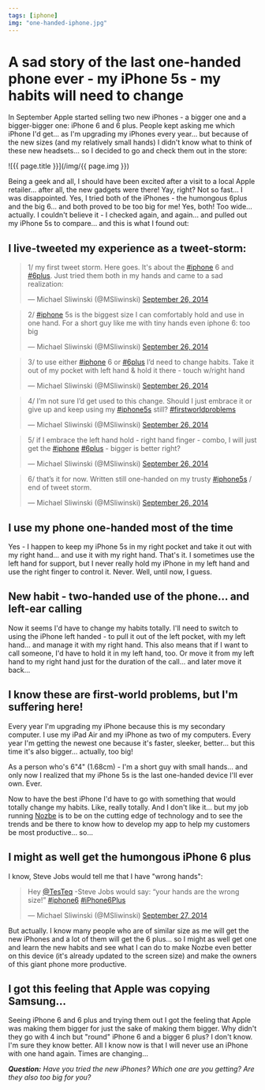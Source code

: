 ```yaml
---
tags: [iphone]
img: "one-handed-iphone.jpg"
---
```


# A sad story of the last one-handed phone ever - my iPhone 5s - my habits will need to change

In September Apple started selling two new iPhones - a bigger one and a bigger-bigger one: iPhone 6 and 6 plus. People kept asking me which iPhone I'd get... as I'm upgrading my iPhones every year... but because of the new sizes (and my relatively small hands) I didn't know what to think of these new headsets... so I decided to go and check them out in the store:

<!--More-->

![{{ page.title }}](/img/{{ page.img }})

Being a geek and all, I should have been excited after a visit to a local Apple retailer... after all, the new gadgets were there! Yay, right? Not so fast... I was disappointed. Yes, I tried both of the iPhones - the humongous 6plus and the big 6... and both proved to be too big for me! Yes, both! Too wide... actually. I couldn't believe it - I checked again, and again... and pulled out my iPhone 5s to compare... and this is what I found out:



## I live-tweeted my experience as a tweet-storm:

<blockquote class="twitter-tweet" lang="en"><p>1/ my first tweet storm. Here goes. It&#39;s about the <a href="https://twitter.com/hashtag/iphone?src=hash">#iphone</a> 6 and <a href="https://twitter.com/hashtag/6plus?src=hash">#6plus</a>. Just tried them both in my hands and came to a sad realization:</p>&mdash; Michael Sliwinski (@MSliwinski) <a href="https://twitter.com/MSliwinski/status/515565971281833984">September 26, 2014</a></blockquote> <script async src="//platform.twitter.com/widgets.js" charset="utf-8"></script>

<blockquote class="twitter-tweet" lang="en"><p>2/ <a href="https://twitter.com/hashtag/iphone?src=hash">#iphone</a> 5s is the biggest size I can comfortably hold and use in one hand. For a short guy like me with tiny hands even iphone 6: too big</p>&mdash; Michael Sliwinski (@MSliwinski) <a href="https://twitter.com/MSliwinski/status/515567104620511232">September 26, 2014</a></blockquote> <script async src="//platform.twitter.com/widgets.js" charset="utf-8"></script>

<blockquote class="twitter-tweet" lang="en"><p>3/ to use either <a href="https://twitter.com/hashtag/iphone?src=hash">#iphone</a> 6 or <a href="https://twitter.com/hashtag/6plus?src=hash">#6plus</a> I’d need to change habits. Take it out of my pocket with left hand &amp; hold it there - touch w/right hand</p>&mdash; Michael Sliwinski (@MSliwinski) <a href="https://twitter.com/MSliwinski/status/515568888940339201">September 26, 2014</a></blockquote> <script async src="//platform.twitter.com/widgets.js" charset="utf-8"></script>

<blockquote class="twitter-tweet" lang="en"><p>4/ I’m not sure I’d get used to this change. Should I just embrace it or give up and keep using my <a href="https://twitter.com/hashtag/iphone5s?src=hash">#iphone5s</a> still? <a href="https://twitter.com/hashtag/firstworldproblems?src=hash">#firstworldproblems</a></p>&mdash; Michael Sliwinski (@MSliwinski) <a href="https://twitter.com/MSliwinski/status/515568996541018112">September 26, 2014</a></blockquote> <script async src="//platform.twitter.com/widgets.js" charset="utf-8"></script>

<blockquote class="twitter-tweet" lang="en"><p>5/ if I embrace the left hand hold - right hand finger - combo, I will just get the <a href="https://twitter.com/hashtag/iphone?src=hash">#iphone</a> <a href="https://twitter.com/hashtag/6plus?src=hash">#6plus</a> - bigger is better right?</p>&mdash; Michael Sliwinski (@MSliwinski) <a href="https://twitter.com/MSliwinski/status/515569280554106880">September 26, 2014</a></blockquote> <script async src="//platform.twitter.com/widgets.js" charset="utf-8"></script>

<blockquote class="twitter-tweet" lang="en"><p>6/ that’s it for now. Written still one-handed on my trusty <a href="https://twitter.com/hashtag/iphone5s?src=hash">#iphone5s</a> / end of tweet storm.</p>&mdash; Michael Sliwinski (@MSliwinski) <a href="https://twitter.com/MSliwinski/status/515569677855375361">September 26, 2014</a></blockquote> <script async src="//platform.twitter.com/widgets.js" charset="utf-8"></script>

## I use my phone one-handed most of the time

Yes - I happen to keep my iPhone 5s in my right pocket and take it out with my right hand... and use it with my right hand. That's it. I sometimes use the left hand for support, but I never really hold my iPhone in my left hand and use the right finger to control it. Never. Well, until now, I guess.

## New habit - two-handed use of the phone... and left-ear calling

Now it seems I'd have to change my habits totally. I'll need to switch to using the iPhone left handed - to pull it out of the left pocket, with my left hand... and manage it with my right hand. This also means that if I want to call someone, I'd have to hold it in my left hand, too. Or move it from my left hand to my right hand just for the duration of the call... and later move it back...

## I know these are first-world problems, but I'm suffering here!

Every year I'm upgrading my iPhone because this is my secondary computer. I use my iPad Air and my iPhone as two of my computers. Every year I'm getting the newest one because it's faster, sleeker, better... but this time it's also bigger... actually, too big!

As a person who's 6"4" (1.68cm) - I'm a short guy with small hands... and only now I realized that my iPhone 5s is the last one-handed device I'll ever own. Ever.

Now to have the best iPhone I'd have to go with something that would totally change my habits. Like, really totally. And I don't like it... but my job running [Nozbe][n] is to be on the cutting edge of technology and to see the trends and be there to know how to develop my app to help my customers be most productive... so...

## I might as well get the humongous iPhone 6 plus

I know, Steve Jobs would tell me that I have "wrong hands":

<blockquote class="twitter-tweet" lang="en"><p>Hey <a href="https://twitter.com/TesTeq">@TesTeq</a> -Steve Jobs would say:&#10;&#10;“your hands are the wrong size!”&#10;&#10;<a href="https://twitter.com/hashtag/iphone6?src=hash">#iphone6</a> <a href="https://twitter.com/hashtag/iPhone6Plus?src=hash">#iPhone6Plus</a></p>&mdash; Michael Sliwinski (@MSliwinski) <a href="https://twitter.com/MSliwinski/status/515937512398000128">September 27, 2014</a></blockquote> <script async src="//platform.twitter.com/widgets.js" charset="utf-8"></script>

But actually. I know many people who are of similar size as me will get the new iPhones and a lot of them will get the 6 plus... so I might as well get one and learn the new habits and see what I can do to make Nozbe even better on this device (it's already updated to the screen size) and make the owners of this giant phone more productive.

## I got this feeling that Apple was copying Samsung...

Seeing iPhone 6 and 6 plus and trying them out I got the feeling that Apple was making them bigger for just the sake of making them bigger. Why didn't they go with 4 inch but "round" iPhone 6 and a bigger 6 plus? I don't know. I'm sure they know better. All I know now is that I will never use an iPhone with one hand again. Times are changing...


***Question:*** *Have you tried the new iPhones? Which one are you getting? Are they also too big for you?*

[iMagazine]: http://iMagazine.pl
[Dropbox]: http://db.tt/kD7Liux
[Evernote]: /how-i-use-evernote
[It's all about Passion!]: /passion
[Nozbe]: http://nozbe.com/
[s]: http://nozbe.com/signup
[#iPadOnly]: http://ipadonlybook.com/
[Productive! Magazine]: http://productivemag.com/
[Productive! Show]: /show
[Twitter]: http://twitter.com/MSliwinski



[n]: https://michael.gratis/nozbe